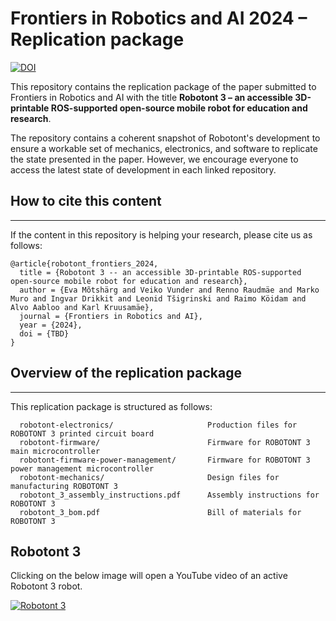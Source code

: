 # Frontiers in Robotics and AI 2024 – Replication package
[![DOI](https://zenodo.org/badge/DOI/10.5281/zenodo.10854364.svg)](https://doi.org/10.5281/zenodo.10854364)

This repository contains the replication package of the paper submitted to Frontiers in Robotics and AI with the title **Robotont 3 – an accessible 3D-printable ROS-supported open-source mobile robot for education and research**.

The repository contains a coherent snapshot of Robotont's development to ensure a workable set of mechanics, electronics, and software to replicate the state presented in the paper. However, we encourage everyone to access the latest state of development in each linked repository.


## How to cite this content
---
If the content in this repository is helping your research, please cite us as follows:

```
@article{robotont_frontiers_2024,
  title = {Robotont 3 -- an accessible 3D-printable ROS-supported open-source mobile robot for education and research},
  author = {Eva Mõtshärg and Veiko Vunder and Renno Raudmäe and Marko Muro and Ingvar Drikkit and Leonid Tšigrinski and Raimo Köidam and Alvo Aabloo and Karl Kruusamäe},
  journal = {Frontiers in Robotics and AI},
  year = {2024},
  doi = {TBD}
}
```


## Overview of the replication package
---

This replication package is structured as follows:

```
  robotont-electronics/                     Production files for ROBOTONT 3 printed circuit board
  robotont-firmware/                        Firmware for ROBOTONT 3 main microcontroller
  robotont-firmware-power-management/       Firmware for ROBOTONT 3 power management microcontroller
  robotont-mechanics/                       Design files for manufacturing ROBOTONT 3
  robotont_3_assembly_instructions.pdf      Assembly instructions for ROBOTONT 3
  robotont_3_bom.pdf                        Bill of materials for ROBOTONT 3
```


## Robotont 3

Clicking on the below image will open a YouTube video of an active Robotont 3 robot.

[![Robotont 3](https://img.youtube.com/vi/sH2FnLFTruA/0.jpg)](https://www.youtube.com/watch?v=sH2FnLFTruA)
